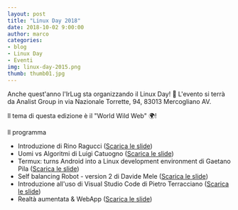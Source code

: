 ```yaml
---
layout: post
title: "Linux Day 2018"
date: 2018-10-02 9:00:00
author: marco
categories:
- blog
- Linux Day
- Eventi
img: linux-day-2015.png
thumb: thumb01.jpg
---
```


Anche quest'anno l'IrLug sta organizzando il Linux Day! 🐧 L'evento si terrà da Analist Group in via Nazionale Torrette, 94, 83013 Mercogliano AV.

Il tema di questa edizione è il "World Wild Web" 🌍!

<p>Il programma</p>

<ul class="schedule">
    <li>Introduzione di Rino Ragucci (<a download href=""/assets/slides/linuxday2018/intro.pdf" | prepend: site.baseurl }}">Scarica le slide</a>)</li>
    <li>Uomi vs Algoritmi di Luigi Catuogno (<a download href=""/assets/slides/linuxday2018/uomini-vs-algoritmi.pdf" | prepend: site.baseurl }}">Scarica le slide</a>)</li>
    <li>Termux: turns Android into a Linux development environment di Gaetano Pila (<a download href=""/assets/slides/linuxday2018/termux-gaetano-pila.pdf" | prepend: site.baseurl }}">Scarica le slide</a>)</li>
    <li>Self balancing Robot - version 2 di Davide Mele (<a download href=""/assets/slides/linuxday2018/self-balancing-robot.pdf" | prepend: site.baseurl }}">Scarica le slide</a>)</li>
    <li>Introduzione all'uso di Visual Studio Code di Pietro Terracciano (<a download href=""/assets/slides/linuxday2018/introduzione-vscode.pdf" | prepend: site.baseurl }}">Scarica le slide</a>)</li>
    <li>Realtà aumentata &amp; WebApp (<a download href=""/assets/slides/linuxday2018/ar_webapps.pdf" | prepend: site.baseurl }}">Scarica le slide</a>)</li>
</ul>
